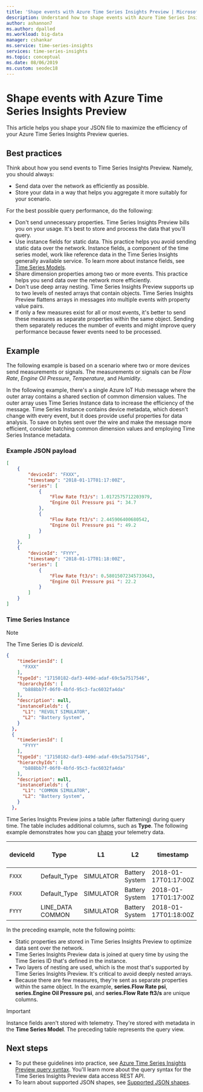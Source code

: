 ```yaml
---
title: 'Shape events with Azure Time Series Insights Preview | Microsoft Docs'
description: Understand how to shape events with Azure Time Series Insights Preview.
author: ashannon7
ms.author: dpalled
ms.workload: big-data
manager: cshankar
ms.service: time-series-insights
services: time-series-insights
ms.topic: conceptual
ms.date: 08/06/2019
ms.custom: seodec18
---
```


# Shape events with Azure Time Series Insights Preview

This article helps you shape your JSON file to maximize the efficiency of your Azure Time Series Insights Preview queries.

## Best practices

Think about how you send events to Time Series Insights Preview. Namely, you should always:

* Send data over the network as efficiently as possible.
* Store your data in a way that helps you aggregate it more suitably for your scenario.

For the best possible query performance, do the following:

* Don't send unnecessary properties. Time Series Insights Preview bills you on your usage. It's best to store and process the data that you'll query.
* Use instance fields for static data. This practice helps you avoid sending static data over the network. Instance fields, a component of the time series model, work like reference data in the Time Series Insights generally available service. To learn more about instance fields, see [Time Series Models](./time-series-insights-update-tsm.md).
* Share dimension properties among two or more events. This practice helps you send data over the network more efficiently.
* Don't use deep array nesting. Time Series Insights Preview supports up to two levels of nested arrays that contain objects. Time Series Insights Preview flattens arrays in messages into multiple events with property value pairs.
* If only a few measures exist for all or most events, it's better to send these measures as separate properties within the same object. Sending them separately reduces the number of events and might improve query performance because fewer events need to be processed.

## Example

The following example is based on a scenario where two or more devices send measurements or signals. The measurements or signals can be *Flow Rate*, *Engine Oil Pressure*, *Temperature*, and *Humidity*.

In the following example, there's a single Azure IoT Hub message where the outer array contains a shared section of common dimension values. The outer array uses Time Series Instance data to increase the efficiency of the message. Time Series Instance contains device metadata, which doesn't change with every event, but it does provide useful properties for data analysis. To save on bytes sent over the wire and make the message more efficient, consider batching common dimension values and employing Time Series Instance metadata.

### Example JSON payload

```JSON
[
    {
        "deviceId": "FXXX",
        "timestamp": "2018-01-17T01:17:00Z",
        "series": [
            {
                "Flow Rate ft3/s": 1.0172575712203979,
                "Engine Oil Pressure psi ": 34.7
            },
            {
                "Flow Rate ft3/s": 2.445906400680542,
                "Engine Oil Pressure psi ": 49.2
            }
        ]
    },
    {
        "deviceId": "FYYY",
        "timestamp": "2018-01-17T01:18:00Z",
        "series": [
            {
                "Flow Rate ft3/s": 0.58015072345733643,
                "Engine Oil Pressure psi ": 22.2
            }
        ]
    }
]
```

### Time Series Instance 
> [!NOTE]
> The Time Series ID is *deviceId*.

```JSON
{
    "timeSeriesId": [
      "FXXX"
    ],
    "typeId": "17150182-daf3-449d-adaf-69c5a7517546",
    "hierarchyIds": [
      "b888bb7f-06f0-4bfd-95c3-fac6032fa4da"
    ],
    "description": null,
    "instanceFields": {
      "L1": "REVOLT SIMULATOR",
      "L2": "Battery System",
    }
  },
  {
    "timeSeriesId": [
      "FYYY"
    ],
    "typeId": "17150182-daf3-449d-adaf-69c5a7517546",
    "hierarchyIds": [
      "b888bb7f-06f0-4bfd-95c3-fac6032fa4da"
    ],
    "description": null,
    "instanceFields": {
      "L1": "COMMON SIMULATOR",
      "L2": "Battery System",
    }
  },
```

Time Series Insights Preview joins a table (after flattening) during query time. The table includes additional columns, such as **Type**. The following example demonstrates how you can [shape](./time-series-insights-send-events.md#supported-json-shapes) your telemetry data.

| deviceId	| Type | L1 | L2 | timestamp | series.Flow Rate ft3/s |	series.Engine Oil Pressure psi |
| ---- | ---- | ---- | ---- | ---- | ---- | ---- |
| `FXXX` | Default_Type | SIMULATOR | Battery System | 2018-01-17T01:17:00Z |	1.0172575712203979 |	34.7 |
| `FXXX` | Default_Type | SIMULATOR |	Battery System |	2018-01-17T01:17:00Z | 2.445906400680542 |	49.2 |
| `FYYY` | LINE_DATA	COMMON | SIMULATOR |	Battery System |	2018-01-17T01:18:00Z | 0.58015072345733643 |	22.2 |

In the preceding example, note the following points:

* Static properties are stored in Time Series Insights Preview to optimize data sent over the network.
* Time Series Insights Preview data is joined at query time by using the Time Series ID that's defined in the instance.
* Two layers of nesting are used, which is the most that's supported by Time Series Insights Preview. It's critical to avoid deeply nested arrays.
* Because there are few measures, they're sent as separate properties within the same object. In the example, **series.Flow Rate psi**, **series.Engine Oil Pressure psi**, and **series.Flow Rate ft3/s** are unique columns.

>[!IMPORTANT]
> Instance fields aren't stored with telemetry. They're stored with metadata in the **Time Series Model**.
> The preceding table represents the query view.

## Next steps

- To put these guidelines into practice, see [Azure Time Series Insights Preview query syntax](./time-series-insights-query-data-csharp.md). You'll learn more about the query syntax for the Time Series Insights Preview data access REST API.
- To learn about supported JSON shapes, see [Supported JSON shapes](./time-series-insights-send-events.md#supported-json-shapes).
